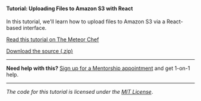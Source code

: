 #### Tutorial: Uploading Files to Amazon S3 with React

In this tutorial, we'll learn how to upload files to Amazon S3 via a React-based interface.

[Read this tutorial on The Meteor Chef](https://themeteorchef.com/tutorials/uploading-files-to-amazon-s3-with-react)  

[Download the source (.zip)](https://github.com/themeteorchef/uploading-files-to-amazon-s3-with-react/archive/master.zip)

---

**Need help with this?** [Sign up for a Mentorship appointment](https://themeteorchef.com/mentorship?readme=uploading-files-to-amazon-s3-with-react) and get 1-on-1 help.

---

_The code for this tutorial is licensed under the [MIT License](http://opensource.org/licenses/MIT)_.
